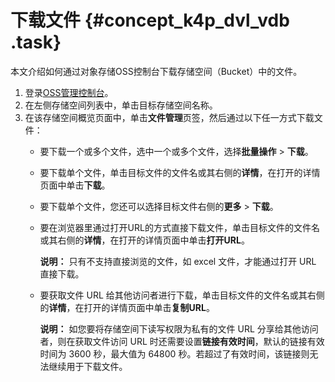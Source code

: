 # 下载文件 {#concept_k4p_dvl_vdb .task}

本文介绍如何通过对象存储OSS控制台下载存储空间（Bucket）中的文件。

1.  登录[OSS管理控制台](https://oss.console.aliyun.com/)。
2.  在左侧存储空间列表中，单击目标存储空间名称。
3.  在该存储空间概览页面中，单击**文件管理**页签，然后通过以下任一方式下载文件： 
    -   要下载一个或多个文件，选中一个或多个文件，选择**批量操作** \> **下载**。
    -   要下载单个文件，单击目标文件的文件名或其右侧的**详情**，在打开的详情页面中单击**下载**。
    -   要下载单个文件，您还可以选择目标文件右侧的**更多** \> **下载**。
    -   要在浏览器里通过打开URL的方式直接下载文件，单击目标文件的文件名或其右侧的**详情**，在打开的详情页面中单击**打开URL**。

        **说明：** 只有不支持直接浏览的文件，如 excel 文件，才能通过打开 URL 直接下载。

    -   要获取文件 URL 给其他访问者进行下载，单击目标文件的文件名或其右侧的**详情**，在打开的详情页面中单击**复制URL**。

        **说明：** 如您要将存储空间下读写权限为私有的文件 URL 分享给其他访问者，则在获取文件访问 URL 时还需要设置**链接有效时间**，默认的链接有效时间为 3600 秒，最大值为 64800 秒。若超过了有效时间，该链接则无法继续用于下载文件。



